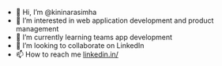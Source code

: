 - 👋 Hi, I’m @kininarasimha
- 👀 I’m interested in web application development and product management
- 🌱 I’m currently learning teams app development
- 💞️ I’m looking to collaborate on LinkedIn
- 📫 How to reach me [linkedin.in/](https://www.linkedin.com/in/narasimhakini/)

<!---
kininarasimha/kininarasimha is a ✨ special ✨ repository because its `README.md` (this file) appears on your GitHub profile.
You can click the Preview link to take a look at your changes.
--->
